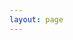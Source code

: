 ```yaml
---
layout: page
---
```


<!-- markdownlint-disable MD033 MD041 -->
<script setup>
import {
  VPTeamPage,
  VPTeamPageTitle,
  VPTeamMembers
} from 'vitepress/theme'

const members = [
  {
    avatar: 'http://q1.qlogo.cn/g?b=qq&nk=2797512412&s=640',
    name: '白熊',
    title: 'Coder',
    desc: 'Wiki 构建者',
    sponsor: '/members/1-coreMembers/白熊.md',
    actionText: '查看他的 Wiki',
    links: [
      { icon: 'github', link: 'https://github.com/0wwind' }
    ]
  },
  {
    avatar: 'http://q1.qlogo.cn/g?b=qq&nk=3363880992&s=640',
    name: '今天吃什么',
    title: 'Maintainer',
    desc: '富哥钉佬是一名很好的运维',
    sponsor: '/members/1-coreMembers/钉佬.md',
    actionText: '查看他的 Wiki',
    links: [
      { icon: 'github', link: 'https://github.com/xiaowuap' },
      {
        icon: {
          svg: '<svg fill="#000000" width="800px" height="800px" viewBox="0 0 24 24" role="img" xmlns="http://www.w3.org/2000/svg"><path d="M17.813 4.653h.854c1.51.054 2.769.578 3.773 1.574 1.004.995 1.524 2.249 1.56 3.76v7.36c-.036 1.51-.556 2.769-1.56 3.773s-2.262 1.524-3.773 1.56H5.333c-1.51-.036-2.769-.556-3.773-1.56S.036 18.858 0 17.347v-7.36c.036-1.511.556-2.765 1.56-3.76 1.004-.996 2.262-1.52 3.773-1.574h.774l-1.174-1.12a1.234 1.234 0 0 1-.373-.906c0-.356.124-.658.373-.907l.027-.027c.267-.249.573-.373.92-.373.347 0 .653.124.92.373L9.653 4.44c.071.071.134.142.187.213h4.267a.836.836 0 0 1 .16-.213l2.853-2.747c.267-.249.573-.373.92-.373.347 0 .662.151.929.4.267.249.391.551.391.907 0 .355-.124.657-.373.906zM5.333 7.24c-.746.018-1.373.276-1.88.773-.506.498-.769 1.13-.786 1.894v7.52c.017.764.28 1.395.786 1.893.507.498 1.134.756 1.88.773h13.334c.746-.017 1.373-.275 1.88-.773.506-.498.769-1.129.786-1.893v-7.52c-.017-.765-.28-1.396-.786-1.894-.507-.497-1.134-.755-1.88-.773zM8 11.107c.373 0 .684.124.933.373.25.249.383.569.4.96v1.173c-.017.391-.15.711-.4.96-.249.25-.56.374-.933.374s-.684-.125-.933-.374c-.25-.249-.383-.569-.4-.96V12.44c0-.373.129-.689.386-.947.258-.257.574-.386.947-.386zm8 0c.373 0 .684.124.933.373.25.249.383.569.4.96v1.173c-.017.391-.15.711-.4.96-.249.25-.56.374-.933.374s-.684-.125-.933-.374c-.25-.249-.383-.569-.4-.96V12.44c.017-.391.15-.711.4-.96.249-.249.56-.373.933-.373z"/></svg>',
        },
        link: "https://space.bilibili.com/159466181",
      },
      {
        icon: {
          svg: '<svg fill="#000000" width="800px" height="800px" viewBox="0 0 32 32" xmlns="http://www.w3.org/2000/svg"><path d="M15.974 0c-8.401 0-15.292 6.479-15.943 14.714l8.573 3.547c0.729-0.495 1.604-0.786 2.552-0.786 0.083 0 0.167 0.005 0.25 0.005l3.813-5.521v-0.078c0-3.328 2.703-6.031 6.031-6.031s6.036 2.708 6.036 6.036c0 3.328-2.708 6.031-6.036 6.031h-0.135l-5.438 3.88c0 0.073 0.005 0.141 0.005 0.214 0 2.5-2.021 4.526-4.521 4.526-2.177 0-4.021-1.563-4.443-3.635l-6.135-2.542c1.901 6.719 8.063 11.641 15.391 11.641 8.833 0 15.995-7.161 15.995-16s-7.161-16-15.995-16zM10.052 24.281l-1.964-0.813c0.349 0.724 0.953 1.328 1.755 1.667 1.729 0.719 3.724-0.104 4.443-1.833 0.349-0.844 0.349-1.76 0.005-2.599-0.344-0.844-1-1.495-1.839-1.844-0.828-0.349-1.719-0.333-2.5-0.042l2.026 0.839c1.276 0.536 1.88 2 1.349 3.276s-2 1.88-3.276 1.349zM25.271 11.875c0-2.214-1.802-4.021-4.016-4.021-2.224 0-4.021 1.807-4.021 4.021 0 2.219 1.797 4.021 4.021 4.021 2.214 0 4.016-1.802 4.016-4.021zM18.245 11.87c0-1.672 1.349-3.021 3.016-3.021s3.026 1.349 3.026 3.021c0 1.667-1.359 3.021-3.026 3.021s-3.016-1.354-3.016-3.021z"/></svg>',
        },
        link: "https://steamcommunity.com/id/dingtalk233/",
      },
    ]
  },
  {
    avatar: 'http://q1.qlogo.cn/g?b=qq&nk=2737914384&s=640',
    name: '小蔡',
    title: 'Coder',
    desc: '第一代入群测试&群机器管理开发者',
    sponsor: '/members/1-coreMembers/小蔡.md',
    actionText: '查看他的 Wiki',
    links: [
      {
        icon: {
          svg: '<svg width="800px" height="800px" viewBox="0 0 20 20" xmlns="http://www.w3.org/2000/svg"><rect x="0" fill="none" width="20" height="20"/><g><path d="M20 10c0-5.52-4.48-10-10-10S0 4.48 0 10s4.48 10 10 10 10-4.48 10-10zM10 1.01c4.97 0 8.99 4.02 8.99 8.99s-4.02 8.99-8.99 8.99S1.01 14.97 1.01 10 5.03 1.01 10 1.01zM8.01 14.82L4.96 6.61c.49-.03 1.05-.08 1.05-.08.43-.05.38-1.01-.06-.99 0 0-1.29.1-2.13.1-.15 0-.33 0-.52-.01 1.44-2.17 3.9-3.6 6.7-3.6 2.09 0 3.99.79 5.41 2.09-.6-.08-1.45.35-1.45 1.42 0 .66.38 1.22.79 1.88.31.54.5 1.22.5 2.21 0 1.34-1.27 4.48-1.27 4.48l-2.71-7.5c.48-.03.75-.16.75-.16.43-.05.38-1.1-.05-1.08 0 0-1.3.11-2.14.11-.78 0-2.11-.11-2.11-.11-.43-.02-.48 1.06-.05 1.08l.84.08 1.12 3.04zm6.02 2.15L16.64 10s.67-1.69.39-3.81c.63 1.14.94 2.42.94 3.81 0 2.96-1.56 5.58-3.94 6.97zM2.68 6.77L6.5 17.25c-2.67-1.3-4.47-4.08-4.47-7.25 0-1.16.2-2.23.65-3.23zm7.45 4.53l2.29 6.25c-.75.27-1.57.42-2.42.42-.72 0-1.41-.11-2.06-.3z"/></g></svg>',
        },
        link: "https://harkerbest.cn",
      },
    ]
  },
];
const contributer = [
  {
    avatar: 'http://q1.qlogo.cn/g?b=qq&nk=3188597503&s=640',
    name: 'InitialXE',
    title: 'Logo 设计者',
    desc: '设计了 Wiki 的 Logo',
    sponsor: '/members/2-importantMembers/贤狼白子.md',
    actionText: '查看他的 Wiki',
    links: [
      {
        icon: {
          svg: '<svg fill="#000000" width="800px" height="800px" viewBox="0 0 24 24" role="img" xmlns="http://www.w3.org/2000/svg"><path d="M17.813 4.653h.854c1.51.054 2.769.578 3.773 1.574 1.004.995 1.524 2.249 1.56 3.76v7.36c-.036 1.51-.556 2.769-1.56 3.773s-2.262 1.524-3.773 1.56H5.333c-1.51-.036-2.769-.556-3.773-1.56S.036 18.858 0 17.347v-7.36c.036-1.511.556-2.765 1.56-3.76 1.004-.996 2.262-1.52 3.773-1.574h.774l-1.174-1.12a1.234 1.234 0 0 1-.373-.906c0-.356.124-.658.373-.907l.027-.027c.267-.249.573-.373.92-.373.347 0 .653.124.92.373L9.653 4.44c.071.071.134.142.187.213h4.267a.836.836 0 0 1 .16-.213l2.853-2.747c.267-.249.573-.373.92-.373.347 0 .662.151.929.4.267.249.391.551.391.907 0 .355-.124.657-.373.906zM5.333 7.24c-.746.018-1.373.276-1.88.773-.506.498-.769 1.13-.786 1.894v7.52c.017.764.28 1.395.786 1.893.507.498 1.134.756 1.88.773h13.334c.746-.017 1.373-.275 1.88-.773.506-.498.769-1.129.786-1.893v-7.52c-.017-.765-.28-1.396-.786-1.894-.507-.497-1.134-.755-1.88-.773zM8 11.107c.373 0 .684.124.933.373.25.249.383.569.4.96v1.173c-.017.391-.15.711-.4.96-.249.25-.56.374-.933.374s-.684-.125-.933-.374c-.25-.249-.383-.569-.4-.96V12.44c0-.373.129-.689.386-.947.258-.257.574-.386.947-.386zm8 0c.373 0 .684.124.933.373.25.249.383.569.4.96v1.173c-.017.391-.15.711-.4.96-.249.25-.56.374-.933.374s-.684-.125-.933-.374c-.25-.249-.383-.569-.4-.96V12.44c.017-.391.15-.711.4-.96.249-.249.56-.373.933-.373z"/></svg>',
        },
        link: "https://space.bilibili.com/38547060",
      },
      {
        icon: {
          svg: '<svg fill="#000000" width="800px" height="800px" viewBox="0 0 32 32" xmlns="http://www.w3.org/2000/svg"><path d="M15.974 0c-8.401 0-15.292 6.479-15.943 14.714l8.573 3.547c0.729-0.495 1.604-0.786 2.552-0.786 0.083 0 0.167 0.005 0.25 0.005l3.813-5.521v-0.078c0-3.328 2.703-6.031 6.031-6.031s6.036 2.708 6.036 6.036c0 3.328-2.708 6.031-6.036 6.031h-0.135l-5.438 3.88c0 0.073 0.005 0.141 0.005 0.214 0 2.5-2.021 4.526-4.521 4.526-2.177 0-4.021-1.563-4.443-3.635l-6.135-2.542c1.901 6.719 8.063 11.641 15.391 11.641 8.833 0 15.995-7.161 15.995-16s-7.161-16-15.995-16zM10.052 24.281l-1.964-0.813c0.349 0.724 0.953 1.328 1.755 1.667 1.729 0.719 3.724-0.104 4.443-1.833 0.349-0.844 0.349-1.76 0.005-2.599-0.344-0.844-1-1.495-1.839-1.844-0.828-0.349-1.719-0.333-2.5-0.042l2.026 0.839c1.276 0.536 1.88 2 1.349 3.276s-2 1.88-3.276 1.349zM25.271 11.875c0-2.214-1.802-4.021-4.016-4.021-2.224 0-4.021 1.807-4.021 4.021 0 2.219 1.797 4.021 4.021 4.021 2.214 0 4.016-1.802 4.016-4.021zM18.245 11.87c0-1.672 1.349-3.021 3.016-3.021s3.026 1.349 3.026 3.021c0 1.667-1.359 3.021-3.026 3.021s-3.016-1.354-3.016-3.021z"/></svg>',
        },
        link: "https://steamcommunity.com/profiles/76561198385024098/",
      },
    ]
  },
  {
    avatar: 'https://cravatar.cn/avatar/8DB351BF50CF41289B1C5C5D726C55D3?s=256',
    name: 'セシリア',
    desc: '格式化规范',
    sponsor: 'members/3-ordinaryMembers/XieXiLin',
    actionText: '查看他的 Wiki',
    links: [
      { icon: 'github', link: 'https://github.com/XieXiLin2' }
    ]
  },
  {
    avatar: 'http://q1.qlogo.cn/g?b=qq&nk=3395314362&s=640',
    name: '落雪无痕LxHTT',
    desc: '修复了一些bug',
    sponsor: '/members/2-importantMembers/落雪无痕LxHTT.md',
    actionText: '查看他的 Wiki',
    links: [
      { icon: 'github', link: 'https://github.com/LxHTT' }
    ]
  },
]
</script>

<VPTeamPage>
  <VPTeamPageTitle>
    <template #title>
      Wiki运营团队
    </template>
    <template #lead>
      欢迎加入
    </template>
  </VPTeamPageTitle>
  <VPTeamMembers
    :members="members"
  />
  <VPTeamPageTitle>
    <template #title>
      贡献者
    </template>
    <template #lead>
      感谢为本 Wiki 做的贡献
    </template>
  </VPTeamPageTitle>
  <VPTeamMembers
    :members="contributer"
  />
</VPTeamPage>
